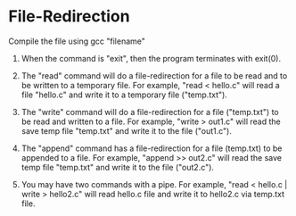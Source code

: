 # File-Redirection

Compile the file using gcc "filename"
1. When the command is "exit", then the program terminates with exit(0).

2. The "read" command will do a file-redirection for a file to be read and to be written to a temporary file. For example, "read < hello.c" will read a file "hello.c" and write it to a temporary file ("temp.txt").

3. The "write" command will do a file-redirection for a file ("temp.txt") to be read and written to a file. For example, "write > out1.c" will read the save temp file "temp.txt" and write it to the file ("out1.c"). 

4. The "append" command has a file-redirection for a file (temp.txt) to be appended to a file. For example, "append >> out2.c" will read the save temp file "temp.txt" and write it to the file ("out2.c"). 

5. You may have two commands with a pipe. For example, "read < hello.c | write > hello2.c" will read hello.c file and write it to hello2.c via temp.txt file.

